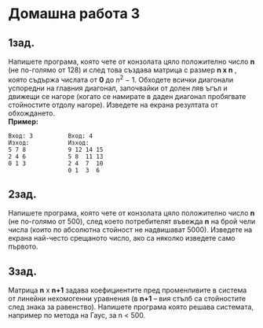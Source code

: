 # Домашна работа 3 

## 1зад. 
Напишете програма, която чете от конзолата цяло положително число **n** (не по-голямо от 128) и след това създава матрица с размер **n x n** , която съдържа числата от **0** до
$n^{2}$ − 1. Обходете всички диагонали успоредни на главния диагонал, започвайки от долен 
ляв ъгъл и движещи се нагоре (когато се намирате в даден диагонал пробягвате 
стойностите отдолу нагоре). Изведете на екрана резултата от обхождането.<br/>
**Пример:**
```
Вход: 3          Вход: 4 
Изход:           Изход:
5 7 8            9 12 14 15
2 4 6            5 8  11 13
0 1 3            2 4  7  10
                 0 1  3  6
```
## 2зад. 
Напишете програма, която чете от конзолата цяло положително число **n** (не по-голямо от 500), след което потребителят въвежда **n** на брой чели числа (които по 
абсолютна стойност не надвишават 5000). Изведете на екрана най-често срещаното число, 
ако са няколко изведете само първото. 

## 3зад. 
Матрица **n** х **n+1** задава коефициентите пред променливите в система от линейни 
нехомогенни уравнения (в **n+1** – вия стълб са стойностите след знака за равенство). 
Напишете програма която решава системата, например по метода на Гаус, за n < 500. 
